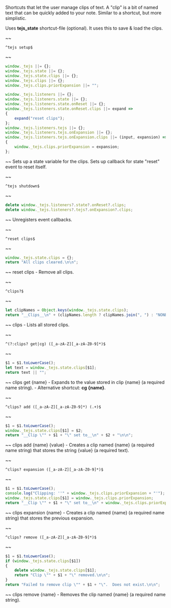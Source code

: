 Shortcuts that let the user manage clips of text.  A "clip" is a bit of named text that can be quickly added to your note.  Similar to a shortcut, but more simplistic.

Uses __tejs_state__ shortcut-file (optional).
It uses this to save & load the clips.


~~
```
^tejs setup$
```
~~
```js
window._tejs ||= {};
window._tejs.state ||= {};
window._tejs.state.clips ||= {};
window._tejs.clips ||= {};
window._tejs.clips.priorExpansion ||= "";

window._tejs.listeners ||= {};
window._tejs.listeners.state ||= {};
window._tejs.listeners.state.onReset ||= {};
window._tejs.listeners.state.onReset.clips ||= expand =>
{
	expand("reset clips");
};
window._tejs.listeners.tejs ||= {};
window._tejs.listeners.tejs.onExpansion ||= {};
window._tejs.listeners.tejs.onExpansion.clips ||= (input, expansion) =>
{
	window._tejs.clips.priorExpansion = expansion;
};
```
~~
Sets up a state variable for the clips.  Sets up callback for state "reset" event to reset itself.


~~
```
^tejs shutdown$
```
~~
```js
delete window._tejs.listeners?.state?.onReset?.clips;
delete window._tejs.listeners?.tejs?.onExpansion?.clips;
```
~~
Unregisters event callbacks.


~~
```
^reset clips$
```
~~
```js
window._tejs.state.clips = {};
return "All clips cleared.\n\n";
```
~~
reset clips - Remove all clips.


~~
```
^clips?$
```
~~
```js
let clipNames = Object.keys(window._tejs.state.clips);
return "__Clips__\n" + (clipNames.length ? clipNames.join(", ") : "NONE") + "\n\n";
```
~~
clips - Lists all stored clips.


~~
```
^(?:clips? get|cg) ([_a-zA-Z][_a-zA-Z0-9]*)$
```
~~
```js
$1 = $1.toLowerCase();
let text = window._tejs.state.clips[$1];
return text || "";
```
~~
clips get {name} - Expands to the value stored in clip {name} (a required name string).
	- Alternative shortcut: __cg {name}__.


~~
```
^clips? add ([_a-zA-Z][_a-zA-Z0-9]*) (.+)$
```
~~
```js
$1 = $1.toLowerCase();
window._tejs.state.clips[$1] = $2;
return "__Clip \"" + $1 + "\" set to__\n" + $2 + "\n\n";
```
~~
clips add {name} {value} - Creates a clip named {name} (a required name string) that stores the string {value} (a required text).


~~
```
^clips? expansion ([_a-zA-Z][_a-zA-Z0-9]*)$
```
~~
```js
$1 = $1.toLowerCase();
console.log("Clipping: ''" + window._tejs.clips.priorExpansion + "'");
window._tejs.state.clips[$1] = window._tejs.clips.priorExpansion;
return "__Clip \"" + $1 + "\" set to__\n" + window._tejs.clips.priorExpansion + "\n\n";
```
~~
clips expansion {name} - Creates a clip named {name} (a required name string) that stores the previous expansion.


~~
```
^clips? remove ([_a-zA-Z][_a-zA-Z0-9]*)$
```
~~
```js
$1 = $1.toLowerCase();
if (window._tejs.state.clips[$1])
{
	delete window._tejs.state.clips[$1];
	return "Clip \"" + $1 + "\" removed.\n\n";
}
return "Failed to remove clip \"" + $1 + "\".  Does not exist.\n\n";
```
~~
clips remove {name} - Removes the clip named {name} (a required name string).
